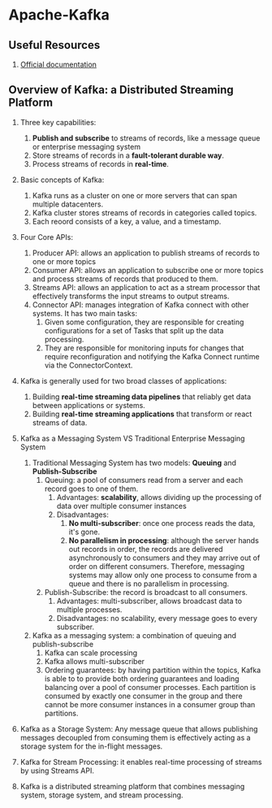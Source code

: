 # Apache-Kafka

## Useful Resources
1. [Official documentation](https://kafka.apache.org/)

## Overview of Kafka: a Distributed Streaming Platform
1. Three key capabilities:
    1. **Publish and subscribe** to streams of records, like a message queue or enterprise messaging system
    2. Store streams of records in a **fault-tolerant durable way**.
    3. Process streams of records in **real-time**.
2. Basic concepts of Kafka:
    1. Kafka runs as a cluster on one or more servers that can span multiple datacenters.
    2. Kafka cluster stores streams of records in categories called topics.
    3. Each reoord consists of a key, a value, and a timestamp.
3. Four Core APIs:
    1. Producer API: allows an application to publish streams of records to one or more topics
    2. Consumer API: allows an application to subscribe one or more topics and process streams of records that produced to them.
    3. Streams API: allows an application to act as a stream processor that effectively transforms the input streams to output streams.
    4. Connector API: manages integration of Kafka connect with other systems. It has two main tasks:
        1. Given some configuration, they are responsible for creating configurations for a set of Tasks that split up the data processing.
        2. They are responsible for monitoring inputs for changes that require reconfiguration and notifying the Kafka Connect runtime via the ConnectorContext.
4. Kafka is generally used for two broad classes of applications:
    1. Building **real-time streaming data pipelines** that reliably get data between applications or systems. 
    2. Building **real-time streaming applications** that transform or react streams of data.

5. Kafka as a Messaging System VS Traditional Enterprise Messaging System
    1. Traditional Messaging System has two models: **Queuing** and **Publish-Subscribe**
        1. Queuing: a pool of consumers read from a server and each record goes to one of them.
            1. Advantages: **scalability**, allows dividing up the processing of data over multiple consumer instances
            2. Disadvantages: 
                1. **No multi-subscriber**: once one process reads the data, it's gone.
                2. **No parallelism in processing**: although the server hands out records in order, the records are delivered asynchronously to consumers and they may arrive out of order on different consumers. Therefore, messaging systems may allow only one process to consume from a queue and there is no parallelism in processing.
        2. Publish-Subscribe: the record is broadcast to all consumers.
            1. Advantages: multi-subscriber, allows broadcast data to multiple processes. 
            2. Disadvantages: no scalability, every message goes to every subscriber.
    2. Kafka as a messaging system: a combination of queuing and publish-subscribe
        1. Kafka can scale processing
        2. Kafka allows multi-subscriber
        3. Ordering guarantees: by having partition within the topics, Kafka is able to to provide both ordering guarantees and loading balancing over a pool of consumer processes. Each partition is consumed by exactly one consumer in the group and there cannot be more consumer instances in a consumer group than partitions.
6. Kafka as a Storage System: Any message queue that allows publishing messages decoupled from consuming them is effectively acting as a storage system for the in-flight messages.
7. Kafka for Stream Processing: it enables real-time processing of streams by using Streams API. 
8. Kafka is a distributed streaming platform that combines messaging system, storage system, and stream processing.  


